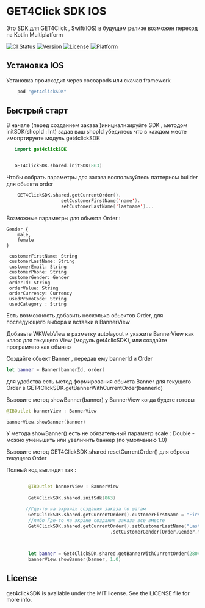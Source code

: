 # GET4Click SDK IOS
Это SDK для GET4Click , Swift(IOS) в будущем релизе возможен переход на Kotlin Multiplatform

[![CI Status](https://img.shields.io/travis/igorexax3mal/get4clickSDK.svg?style=flat)](https://travis-ci.org/igorexax3mal/get4clickSDK)
[![Version](https://img.shields.io/cocoapods/v/get4clickSDK.svg?style=flat)](https://cocoapods.org/pods/get4clickSDK)
[![License](https://img.shields.io/cocoapods/l/get4clickSDK.svg?style=flat)](https://cocoapods.org/pods/get4clickSDK)
[![Platform](https://img.shields.io/cocoapods/p/get4clickSDK.svg?style=flat)](https://cocoapods.org/pods/get4clickSDK)



## Установка  IOS

Установка происходит через cocoapods или скачав framework
```swift
    pod "get4clickSDK"
```


## Быстрый старт

В начале (перед созданием  заказа )инициализируйте SDK , методом initSDK(shopId : Int) задав ваш shopId 
убедитесь что в каждом месте имопртируете модуль get4clickSDK
```swift
   import get4clickSDK


   GET4ClickSDK.shared.initSDK(863)
```



Чтобы собрать параметры для заказа воспользуйтесь паттерном builder для обьекта order 

```swift
    GET4ClickSDK.shared.getCurrentOrder().
                    setCustomerFirstName('name').
                    setCustomerLastName('lastname')...

 ```

Возможные параметры для обьекта Order :


    Gender {
        male,
        female
    }

     customerFirstName: String
     customerLastName: String
     customerEmail: String
     customerPhone: String
     customerGender: Gender
     orderId: String
     orderValue: String
     orderCurrency: Currency
     usedPromoCode: String
     usedCategory : String




Есть возможность добавить несколько обьектов Order, для последующего выбора и вставки в BannerView



Добавьте WKWebView в разметку autolayout  и укажите BannerView как класс для текущего View (модуль get4clicSDK), или создайте программно как обычно




Создайте обьект Banner , передав ему bannerId  и Order 

```swift
let banner = Banner(bannerId, order)
 ```
 
для удобства есть метод формирования обькета Banner для текущего Order в GET4ClickSDK.getBannerWithCurrentOrder(bannerId)


Вызовите метод showBanner(banner) у BannerView когда будете готовы 

```swift
@IBOutlet bannerView : BannerView

bannerView.showBanner(banner)
 ```

У метода showBanner() есть не обязательный параметр scale : Double - можно уменьшить или увеличить баннер (по умолчанию 1.0)

Вызовите метод  GET4ClickSDK.shared.resetCurrentOrder() для сброса текущего Order

Полный код выглядит так :
```swift

        @IBOutlet bannerView : BannerView
        
        Get4ClickSDK.shared.initSdk(863)

       //Где-то на экранах создания заказа по шагам 
        Get4ClickSDK.shared.getCurrentOrder().customerFirstName = "FirstName"
        //либо Где-то на экране создания заказа все вместе
        Get4ClickSDK.shared.getCurrentOrder().setCustomerLastName("LastName")
                                      .setCustomerGender(Order.Gender.male)


      
        let banner = Get4ClickSDK.shared.getBannerWithCurrentOrder(2804)
        bannerView.showBanner(banner, 1.0)
 ```


## License

get4clickSDK is available under the MIT license. See the LICENSE file for more info.
